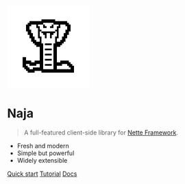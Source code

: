 <picture>
    <source srcset="logo_dark.png" media="(prefers-color-scheme: dark)">
    <img src="logo.png" alt="Naja logo">
</picture>

# Naja

> A full-featured client-side library for [Nette Framework](https://nette.org).

- Fresh and modern
- Simple but powerful
- Widely extensible

[Quick start](quick-start.md)
[Tutorial](guide/00-introduction.md)
[Docs](#naja-documentation)
